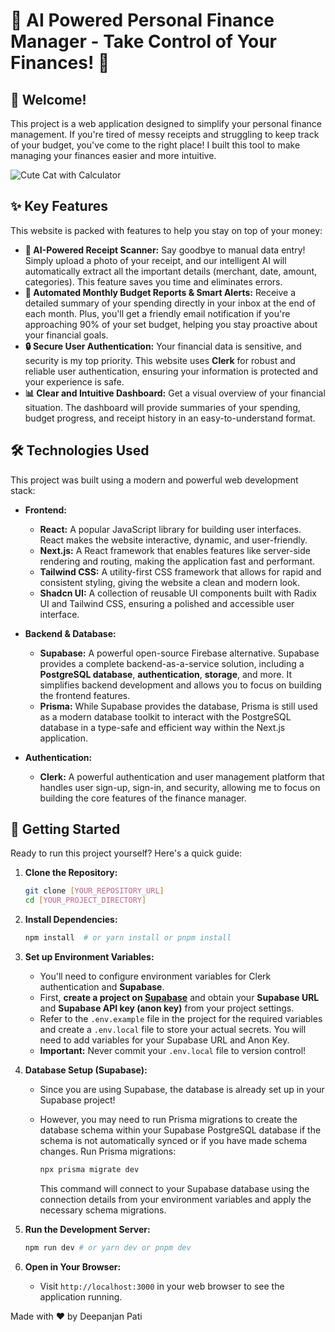 # 🐾  AI Powered Personal Finance Manager - Take Control of Your Finances! 🐾



##  👋 Welcome!

This project is a web application designed to simplify your personal finance management.  If you're tired of messy receipts and struggling to keep track of your budget, you've come to the right place!  I built this tool to make managing your finances easier and more intuitive.

![Cute Cat with Calculator](https://placecats.com/millie/300/150)

## ✨ Key Features

This website is packed with features to help you stay on top of your money:

*   **🧾 AI-Powered Receipt Scanner:**  Say goodbye to manual data entry!  Simply upload a photo of your receipt, and our intelligent AI will automatically extract all the important details (merchant, date, amount, categories).  This feature saves you time and eliminates errors.
*   **📧 Automated Monthly Budget Reports & Smart Alerts:**  Receive a detailed summary of your spending directly in your inbox at the end of each month.  Plus, you'll get a friendly email notification if you're approaching 90% of your set budget, helping you stay proactive about your financial goals.
*   **🔒 Secure User Authentication:**  Your financial data is sensitive, and security is my top priority.  This website uses **Clerk** for robust and reliable user authentication, ensuring your information is protected and your experience is safe.
*   **📊 Clear and Intuitive Dashboard:**  Get a visual overview of your financial situation.  The dashboard will provide summaries of your spending, budget progress, and receipt history in an easy-to-understand format.

## 🛠️ Technologies Used

This project was built using a modern and powerful web development stack:

*   **Frontend:**
    *   **React:**  A popular JavaScript library for building user interfaces.  React makes the website interactive, dynamic, and user-friendly.
    *   **Next.js:**  A React framework that enables features like server-side rendering and routing, making the application fast and performant.
    *   **Tailwind CSS:**  A utility-first CSS framework that allows for rapid and consistent styling, giving the website a clean and modern look.
    *   **Shadcn UI:**  A collection of reusable UI components built with Radix UI and Tailwind CSS, ensuring a polished and accessible user interface.

*   **Backend & Database:**
    *   **Supabase:** A powerful open-source Firebase alternative. Supabase provides a complete backend-as-a-service solution, including a **PostgreSQL database**, **authentication**, **storage**, and more.  It simplifies backend development and allows you to focus on building the frontend features.
    *   **Prisma:**  While Supabase provides the database, Prisma is still used as a modern database toolkit to interact with the PostgreSQL database in a type-safe and efficient way within the Next.js application.

*   **Authentication:**
    *   **Clerk:**  A powerful authentication and user management platform that handles user sign-up, sign-in, and security, allowing me to focus on building the core features of the finance manager.

## 🚀 Getting Started

Ready to run this project yourself? Here's a quick guide:

1.  **Clone the Repository:**

    ```bash
    git clone [YOUR_REPOSITORY_URL]
    cd [YOUR_PROJECT_DIRECTORY]
    ```

2.  **Install Dependencies:**

    ```bash
    npm install  # or yarn install or pnpm install
    ```

3.  **Set up Environment Variables:**

    *   You'll need to configure environment variables for Clerk authentication and **Supabase**.
    *   First, **create a project on [Supabase](https://supabase.com/)** and obtain your **Supabase URL** and **Supabase API key (anon key)** from your project settings.
    *   Refer to the `.env.example` file in the project for the required variables and create a `.env.local` file to store your actual secrets.  You will need to add variables for your Supabase URL and Anon Key.
    *   **Important:** Never commit your `.env.local` file to version control!

4.  **Database Setup (Supabase):**

    *   Since you are using Supabase, the database is already set up in your Supabase project!
    *   However, you may need to run Prisma migrations to create the database schema within your Supabase PostgreSQL database if the schema is not automatically synced or if you have made schema changes. Run Prisma migrations:

        ```bash
        npx prisma migrate dev
        ```
        This command will connect to your Supabase database using the connection details from your environment variables and apply the necessary schema migrations.

5.  **Run the Development Server:**

    ```bash
    npm run dev # or yarn dev or pnpm dev
    ```

6.  **Open in Your Browser:**

    *   Visit `http://localhost:3000` in your web browser to see the application running.
      

Made with ❤️ by Deepanjan Pati
